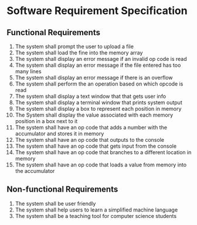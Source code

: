 # Software Requirement Specification

## Functional Requirements
1. The system shall prompt the user to upload a file
2. The system shall load the fine into the memory array
3. The system shall display an error message if an invalid op code is read
4. The system shall display an error message if the file entered has too many lines
5. The system shall display an error message if there is an overflow
6. The system shall perform the an operation based on which opcode is read
7. The system shall display a text window that that gets user info 
8. The system shall display a terminal window that prints system output
9. The system shall display a box to represent each position in memory
10. The System shall display the value associated with each memory position in a box next to it
11. The system shall have an op code that adds a number with the accumulator and stores it in memory
12. The system shall have an op code that outputs to the console
13. The system shall have an op code that gets input from the console
14. The system shall have an op code that branches to a different location in memory
15. The system shall have an op code that loads a value from memory into the accumulator

## Non-functional Requirements 
1. The system shall be user friendly
2. The system shall help users to learn a simplified machine language
3. The system shall be a teaching tool for computer science students